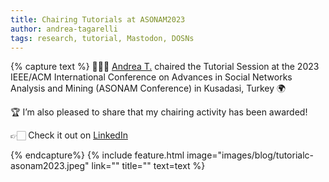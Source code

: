 ```yaml
---
title: Chairing Tutorials at ASONAM2023
author: andrea-tagarelli
tags: research, tutorial, Mastodon, DOSNs
---
```


{% capture text %}
👨🏻‍💻 [Andrea T.](/members/andrea-tagarelli.html) chaired the Tutorial Session at the 2023 IEEE/ACM International Conference on Advances in Social Networks Analysis and Mining (ASONAM Conference) in Kusadasi, Turkey 🌍

🏆 I’m also pleased to share that my chairing activity has been awarded! 

👉🏻 Check it out on [LinkedIn](https://www.linkedin.com/posts/andrea-tagarelli_asonam2023-socialnetworks-networkscience-activity-7127192847249743872-wK8h?utm_source=share&utm_medium=member_desktop)



{% endcapture%}
{% include feature.html image="images/blog/tutorialc-asonam2023.jpeg" link="" title="" text=text %}
